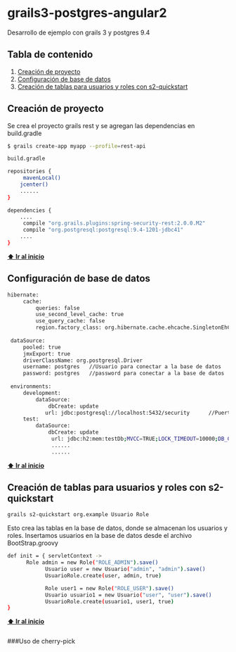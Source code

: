 # grails3-postgres-angular2
Desarrollo de ejemplo con grails 3 y postgres 9.4
## Tabla de contenido
  1. [Creación de proyecto](#creación-de-proyecto)
  2. [Configuración de base de datos](#configuración-de-base-de-datos)
  3. [Creación de tablas para usuarios y roles con s2-quickstart](#creación-de-tablas-para-usuarios-y-roles-con-s2-quickstart)

## Creación de proyecto
Se crea el proyecto grails rest y se agregan las dependencias en build.gradle
```bash
$ grails create-app myapp --profile=rest-api

build.gradle

repositories {
     mavenLocal()
    jcenter()
    ......
}

dependencies {
    ....
     compile "org.grails.plugins:spring-security-rest:2.0.0.M2"
     compile "org.postgresql:postgresql:9.4-1201-jdbc41"
    ....
}
```
**[⬆ Ir al inicio](#tabla-de-contenido)**

## Configuración de base de datos
```bash
hibernate:
     cache:
         queries: false
         use_second_level_cache: true
         use_query_cache: false
         region.factory_class: org.hibernate.cache.ehcache.SingletonEhCacheRegionFactory
 
 dataSource:
     pooled: true
     jmxExport: true
     driverClassName: org.postgresql.Driver   
     username: postgres   //Usuario para conectar a la base de datos
     password: postgres   //password para conectar a la base de datos
 
 environments:
     development:
         dataSource:
             dbCreate: update
            url: jdbc:postgresql://localhost:5432/security      //Puerto y nombre de la base de datos configurada
     test:
         dataSource:
             dbCreate: update
              url: jdbc:h2:mem:testDb;MVCC=TRUE;LOCK_TIMEOUT=10000;DB_CLOSE_ON_EXIT=FALSE
              ......
              ......
```
**[⬆ Ir al inicio](#tabla-de-contenido)**

## Creación de tablas para usuarios y roles con s2-quickstart
```bash
grails s2-quickstart org.example Usuario Role
```
Esto crea las tablas en la base de datos, donde se almacenan los usuarios y roles. Insertamos usuarios en la base de datos desde el archivo BootStrap.groovy
```bash
def init = { servletContext ->
      Role admin = new Role("ROLE_ADMIN").save()
			Usuario user = new Usuario("admin", "admin").save()
			UsuarioRole.create(user, admin, true)

			Role user1 = new Role("ROLE_USER").save()
			Usuario usuario1 = new Usuario("user", "user").save()
			UsuarioRole.create(usuario1, user1, true)
}
```
**[⬆ Ir al inicio](#tabla-de-contenido)**

```bash
```
###Uso de cherry-pick
